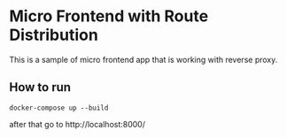 # Micro Frontend with Route Distribution

This is a sample of micro frontend app that is working with reverse proxy.

## How to run
```
docker-compose up --build
```
after that go to http://localhost:8000/